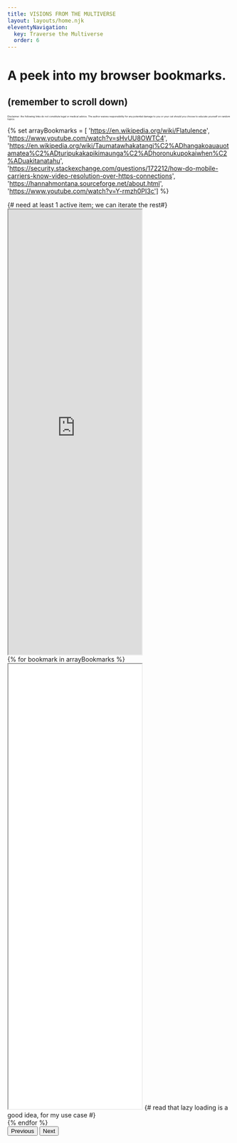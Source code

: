 ```yaml
---
title: VISIONS FROM THE MULTIVERSE
layout: layouts/home.njk
eleventyNavigation:
  key: Traverse the Multiverse
  order: 6
---
```

# A peek into my browser bookmarks. 
## (remember to scroll down)
<span style="font-size: 4pt;">Disclaimer: the following links do not constitute legal or medical advice. The author waives responsibility for any potential damage to you or your cat should you choose to educate yourself on random topics.</span>

{% set arrayBookmarks = [
  'https://en.wikipedia.org/wiki/Flatulence', 
  'https://www.youtube.com/watch?v=sHvUU8OWTC4', 
  'https://en.wikipedia.org/wiki/Taumatawhakatangi%C2%ADhangakoauauotamatea%C2%ADturipukakapikimaunga%C2%ADhoronukupokaiwhen%C2%ADuakitanatahu', 
  'https://security.stackexchange.com/questions/172212/how-do-mobile-carriers-know-video-resolution-over-https-connections', 
  'https://hannahmontana.sourceforge.net/about.html', 
  'https://www.youtube.com/watch?v=Y-rmzh0PI3c']
%}
<div id="carouselExample" class="carousel slide carousel-fade container-fluid"  data-bs-ride="carousel">
  <div class="carousel-inner">
  <div class="carousel-item active"> {# need at least 1 active item; we can iterate the rest#}
       <iframe src="https://www.isittoolateforcoffee.com/" title="http://www.isittoolateforcoffee.com/" class="container-fluid" height="1000px"></iframe> 
  </div>
  {% for bookmark in arrayBookmarks %}
    <div class="carousel-item">
      <iframe src="{{bookmark}}" class="container-fluid" height="1000px" loading="lazy"></iframe> {# read that lazy loading is a good idea, for my use case #}
    </div>
  {% endfor %}
  </div>
  <button class="carousel-control-prev bg-dark" type="button" data-bs-target="#carouselExample" data-bs-slide="prev">
    <span class="carousel-control-prev-icon" aria-hidden="true"></span>
    <span class="visually-hidden">Previous</span>
  </button>
  <button class="carousel-control-next bg-dark" type="button" data-bs-target="#carouselExample" data-bs-slide="next">
    <span class="carousel-control-next-icon" aria-hidden="true"></span>
    <span class="visually-hidden">Next</span>
  </button>
</div>
